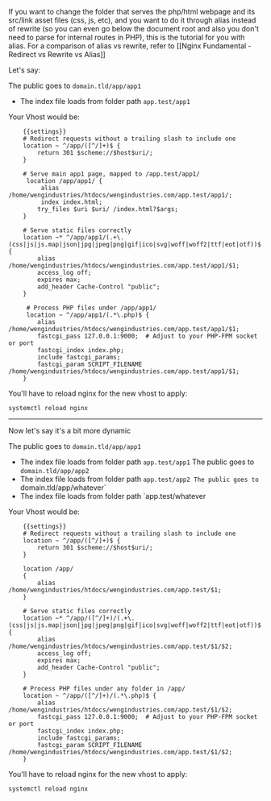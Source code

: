 
If you want to change the folder that serves the php/html webpage and its src/link asset files (css, js, etc), and you want to do it through alias instead of rewrite (so you can even go below the document root and also you don't need to parse for internal routes in PHP), this is the tutorial for you with alias. For a comparison of alias vs rewrite, refer to [[Nginx Fundamental - Redirect vs Rewrite vs Alias]]

Let's say:

The public goes to `domain.tld/app/app1`
- The index file loads from folder path `app.test/app1`

Your Vhost would be:
```
    {{settings}}
    # Redirect requests without a trailing slash to include one  
    location ~ ^/app/([^/]+)$ {  
        return 301 $scheme://$host$uri/;  
    }  
  
    # Serve main app1 page, mapped to /app.test/app1/  
     location /app/app1/ {  
         alias /home/wengindustries/htdocs/wengindustries.com/app.test/app1/;  
         index index.html;  
        try_files $uri $uri/ /index.html?$args;  
    }  
  
    # Serve static files correctly  
    location ~* ^/app/app1/(.+\.(css|js|js.map|json|jpg|jpeg|png|gif|ico|svg|woff|woff2|ttf|eot|otf))$ {  
        alias /home/wengindustries/htdocs/wengindustries.com/app.test/app1/$1;  
        access_log off;  
        expires max;  
        add_header Cache-Control "public";  
    }  
  
     # Process PHP files under /app/app1/  
     location ~ ^/app/app1/(.*\.php)$ {  
        alias /home/wengindustries/htdocs/wengindustries.com/app.test/app1/$1;  
        fastcgi_pass 127.0.0.1:9000;  # Adjust to your PHP-FPM socket or port  
        fastcgi_index index.php;  
        include fastcgi_params;  
        fastcgi_param SCRIPT_FILENAME /home/wengindustries/htdocs/wengindustries.com/app.test/app1/$1;  
    }
```

You'll have to reload nginx for the new vhost to apply:
```
systemctl reload nginx
```

---

Now let's say it's a bit more dynamic

The public goes to `domain.tld/app/app1`
- The index file loads from folder path `app.test/app1`
The public goes to `domain.tld/app/app2`
- The index file loads from folder path `app.test/app2
The public goes to `domain.tld/app/whatever`
- The index file loads from folder path `app.test/whatever

Your Vhost would be:
```
    {{settings}}
    # Redirect requests without a trailing slash to include one  
    location ~ ^/app/([^/]+)$ {  
        return 301 $scheme://$host$uri/;  
    }  

    location /app/
    {                                                     
        alias /home/wengindustries/htdocs/wengindustries.com/app.test/$1;
    }

    # Serve static files correctly
    location ~* ^/app/([^/]+)/(.+\.(css|js|js.map|json|jpg|jpeg|png|gif|ico|svg|woff|woff2|ttf|eot|otf))$ {
        alias /home/wengindustries/htdocs/wengindustries.com/app.test/$1/$2;
        access_log off;
        expires max;
        add_header Cache-Control "public";
    }

    # Process PHP files under any folder in /app/
    location ~ ^/app/([^/]+)/(.*\.php)$ {
        alias /home/wengindustries/htdocs/wengindustries.com/app.test/$1/$2;
        fastcgi_pass 127.0.0.1:9000;  # Adjust to your PHP-FPM socket or port
        fastcgi_index index.php;
        include fastcgi_params;
        fastcgi_param SCRIPT_FILENAME /home/wengindustries/htdocs/wengindustries.com/app.test/$1/$2;
    }
```

You'll have to reload nginx for the new vhost to apply:
```
systemctl reload nginx
```
